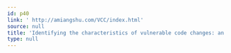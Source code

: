 ```yaml
---
id: p40
link: ' http://amiangshu.com/VCC/index.html'
source: null
title: 'Identifying the characteristics of vulnerable code changes: an empirical study'
type: null
---
```

